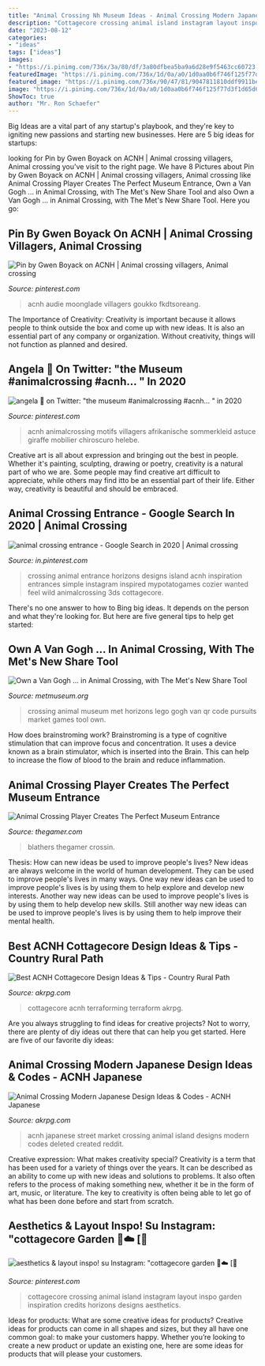 ```yaml
---
title: "Animal Crossing Nh Museum Ideas - Animal Crossing Modern Japanese Design Ideas &amp; Codes"
description: "Cottagecore crossing animal island instagram layout inspo garden inspiration credits horizons designs aesthetics"
date: "2023-08-12"
categories:
- "ideas"
tags: ["ideas"]
images:
- "https://i.pinimg.com/736x/3a/80/df/3a80dfbea5ba9a6d28e9f5463cc60723.jpg"
featuredImage: "https://i.pinimg.com/736x/1d/0a/a0/1d0aa0b6f746f125f77d3f1d65d6030f.jpg"
featured_image: "https://i.pinimg.com/736x/90/47/81/9047811810ddf9911be6dce13dbb9dd5.jpg"
image: "https://i.pinimg.com/736x/1d/0a/a0/1d0aa0b6f746f125f77d3f1d65d6030f.jpg"
ShowToc: true
author: "Mr. Ron Schaefer"
---
```



Big Ideas are a vital part of any startup's playbook, and they're key to igniting new passions and starting new businesses. Here are 5 big ideas for startups: 

	

		
looking for Pin by Gwen Boyack on ACNH | Animal crossing villagers, Animal crossing you've visit to the right page. We have 8 Pictures about Pin by Gwen Boyack on ACNH | Animal crossing villagers, Animal crossing like Animal Crossing Player Creates The Perfect Museum Entrance, Own a Van Gogh … in Animal Crossing, with The Met&#039;s New Share Tool and also Own a Van Gogh … in Animal Crossing, with The Met&#039;s New Share Tool. Here you go:
		
    
## Pin By Gwen Boyack On ACNH | Animal Crossing Villagers, Animal Crossing

<img loading=lazy src="https://i.pinimg.com/736x/3a/80/df/3a80dfbea5ba9a6d28e9f5463cc60723.jpg" onerror="this.onerror=null;this.src='https://tse4.mm.bing.net/th?id=OIP.462_7bHRRbO8o-AkgN-QWAHaEk&amp;pid=15.1';" alt="Pin by Gwen Boyack on ACNH | Animal crossing villagers, Animal crossing">

_Source: pinterest.com_

>acnh audie moonglade villagers goukko fkdtsoreang. 

	

The Importance of Creativity:
Creativity is important because it allows people to think outside the box and come up with new ideas. It is also an essential part of any company or organization. Without creativity, things will not function as planned and desired.

    
## Angela 💮 On Twitter: &quot;the Museum #animalcrossing #acnh… &quot; In 2020

<img loading=lazy src="https://i.pinimg.com/736x/db/15/b1/db15b172bb6f9801ca14e0dd05048935.jpg" onerror="this.onerror=null;this.src='https://tse2.mm.bing.net/th?id=OIP.ioBD06fiQuvvB3T23abG1AHaEK&amp;pid=15.1';" alt="angela 💮 on Twitter: &quot;the museum #animalcrossing #acnh… &quot; in 2020">

_Source: pinterest.com_

>acnh animalcrossing motifs villagers afrikanische sommerkleid astuce giraffe mobilier chiroscuro helebe. 

	

Creative art is all about expression and bringing out the best in people. Whether it's painting, sculpting, drawing or poetry, creativity is a natural part of who we are. Some people may find creative art difficult to appreciate, while others may find itto be an essential part of their life. Either way, creativity is beautiful and should be embraced.

    
## Animal Crossing Entrance - Google Search In 2020 | Animal Crossing

<img loading=lazy src="https://i.pinimg.com/736x/90/47/81/9047811810ddf9911be6dce13dbb9dd5.jpg" onerror="this.onerror=null;this.src='https://tse3.mm.bing.net/th?id=OIP.LxWvYxcv0XglOVCRKkIvHAHaEK&amp;pid=15.1';" alt="animal crossing entrance - Google Search in 2020 | Animal crossing">

_Source: in.pinterest.com_

>crossing animal entrance horizons designs island acnh inspiration entrances simple instagram inspired mypotatogames cozier wanted feel wild animalcrossing 3ds cottagecore. 

	

There's no one answer to how to Bing big ideas. It depends on the person and what they're looking for. But here are five general tips to help get started: 

    
## Own A Van Gogh … In Animal Crossing, With The Met&#039;s New Share Tool

<img loading=lazy src="http://www.metmuseum.org/-/media/images/blogs/collection-insights/2020/2020_4/animal-crossing/animal-crossing-new-horizons_1l.jpg?la=en" onerror="this.onerror=null;this.src='https://tse2.mm.bing.net/th?id=OIP.3pERPuaz3Cy0OP5eL1wA_QHaE7&amp;pid=15.1';" alt="Own a Van Gogh … in Animal Crossing, with The Met&#039;s New Share Tool">

_Source: metmuseum.org_

>crossing animal museum met horizons lego gogh van qr code pursuits market games tool own. 

	

How does brainstroming work?
Brainstroming is a type of cognitive stimulation that can improve focus and concentration. It uses a device known as a brain stimulator, which is inserted into the Brain. This can help to increase the flow of blood to the brain and reduce inflammation.

    
## Animal Crossing Player Creates The Perfect Museum Entrance

<img loading=lazy src="https://static1.thegamerimages.com/wordpress/wp-content/uploads/2020/06/Garden-Museum-via-Reddit.jpg" onerror="this.onerror=null;this.src='https://tse3.mm.bing.net/th?id=OIP.SlYmMH1gnNsI-Ztl2SgFSwHaD5&amp;pid=15.1';" alt="Animal Crossing Player Creates The Perfect Museum Entrance">

_Source: thegamer.com_

>blathers thegamer crossin. 

	

Thesis: How can new ideas be used to improve people's lives?
New ideas are always welcome in the world of human development. They can be used to improve people's lives in many ways. One way new ideas can be used to improve people's lives is by using them to help explore and develop new interests. Another way new ideas can be used to improve people's lives is by using them to help develop new skills. Still another way new ideas can be used to improve people's lives is by using them to help improve their mental health.

    
## Best ACNH Cottagecore Design Ideas &amp; Tips - Country Rural Path

<img loading=lazy src="https://www.akrpg.com/upload/20200911/6373544229796698196399825.jpg" onerror="this.onerror=null;this.src='https://tse4.mm.bing.net/th?id=OIP.7xYLEJkrYTteGVb2op5nyQHaEe&amp;pid=15.1';" alt="Best ACNH Cottagecore Design Ideas &amp; Tips - Country Rural Path">

_Source: akrpg.com_

>cottagecore acnh terraforming terraform akrpg. 

	

Are you always struggling to find ideas for creative projects? Not to worry, there are plenty of diy ideas out there that can help you get started. Here are five of our favorite diy ideas: 

    
## Animal Crossing Modern Japanese Design Ideas &amp; Codes - ACNH Japanese

<img loading=lazy src="https://www.akrpg.com/upload/20210306/6375064649393819053345242.png" onerror="this.onerror=null;this.src='https://tse4.mm.bing.net/th?id=OIP.ATzUCv5GrnydXrdRNwtrJwHaEJ&amp;pid=15.1';" alt="Animal Crossing Modern Japanese Design Ideas &amp; Codes - ACNH Japanese">

_Source: akrpg.com_

>acnh japanese street market crossing animal island designs modern codes deleted created reddit. 

	

Creative expression: What makes creativity special?
Creativity is a term that has been used for a variety of things over the years. It can be described as an ability to come up with new ideas and solutions to problems. It also often refers to the process of making something new, whether it be in the form of art, music, or literature. The key to creativity is often being able to let go of what has been done before and start from scratch.

    
## Aesthetics &amp; Layout Inspo! Su Instagram: &quot;cottagecore Garden 🍃☁️ [🌻

<img loading=lazy src="https://i.pinimg.com/736x/1d/0a/a0/1d0aa0b6f746f125f77d3f1d65d6030f.jpg" onerror="this.onerror=null;this.src='https://tse1.mm.bing.net/th?id=OIP.acBdVyt6VU3sghlBb6nh8QHaHa&amp;pid=15.1';" alt="aesthetics &amp; layout inspo! su Instagram: &quot;cottagecore garden 🍃☁️ [🌻">

_Source: pinterest.com_

>cottagecore crossing animal island instagram layout inspo garden inspiration credits horizons designs aesthetics. 

	

Ideas for products: What are some creative ideas for products?
Creative ideas for products can come in all shapes and sizes, but they all have one common goal: to make your customers happy. Whether you’re looking to create a new product or update an existing one, here are some ideas for products that will please your customers.

